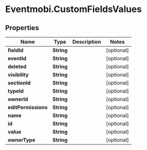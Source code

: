 # Eventmobi.CustomFieldsValues

## Properties
Name | Type | Description | Notes
------------ | ------------- | ------------- | -------------
**fieldId** | **String** |  | [optional] 
**eventId** | **String** |  | [optional] 
**deleted** | **String** |  | [optional] 
**visibility** | **String** |  | [optional] 
**sectionId** | **String** |  | [optional] 
**typeId** | **String** |  | [optional] 
**ownerId** | **String** |  | [optional] 
**editPermissions** | **String** |  | [optional] 
**name** | **String** |  | [optional] 
**id** | **String** |  | [optional] 
**value** | **String** |  | [optional] 
**ownerType** | **String** |  | [optional] 


